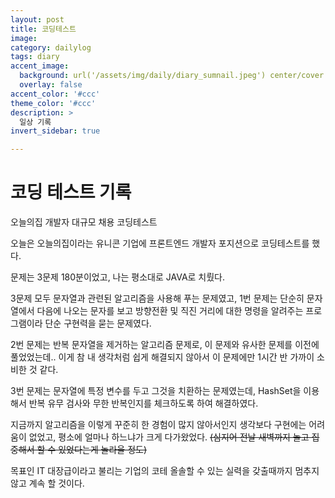 ```yaml
---
layout: post
title: 코딩테스트
image: 
category: dailylog
tags: diary
accent_image: 
  background: url('/assets/img/daily/diary_sumnail.jpeg') center/cover
  overlay: false
accent_color: '#ccc'
theme_color: '#ccc'
description: >
  일상 기록
invert_sidebar: true

---
```


# 코딩 테스트 기록

오늘의집 개발자 대규모 채용 코딩테스트

오늘은 오늘의집이라는 유니콘 기업에 프론트엔드 개발자 포지션으로 코딩테스트를 했다.

문제는 3문제 180분이었고, 나는 평소대로 JAVA로 치뤘다.

3문제 모두 문자열과 관련된 알고리즘을 사용해 푸는 문제였고, 1번 문제는 단순히 문자열에서 다음에 나오는 문자를 보고 방향전환 및 직진 거리에 대한 명령을 알려주는 프로그램이라 단순 구현력을 묻는 문제였다.

2번 문제는 반복 문자열을 제거하는 알고리즘 문제로, 이 문제와 유사한 문제를 이전에 풀었었는데.. 이게 참 내 생각처럼 쉽게 해결되지 않아서 이 문제에만 1시간 반 가까이 소비한 것 같다.

3번 문제는 문자열에 특정 변수를 두고 그것을 치환하는 문제였는데, HashSet을 이용해서 반복 유무 검사와 무한 반복인지를 체크하도록 하여 해결하였다.

지금까지 알고리즘을 이렇게 꾸준히 한 경험이 많지 않아서인지 생각보다 구현에는 어려움이 없었고, 평소에 얼마나 하느냐가 크게 다가왔었다. ~~(심지어 전날 새벽까지 놀고 집중해서 할 수 있었다는게 놀라울 정도)~~

목표인 IT 대장급이라고 불리는 기업의 코테 올솔할 수 있는 실력을 갖출때까지 멈추지 않고 계속 할 것이다.